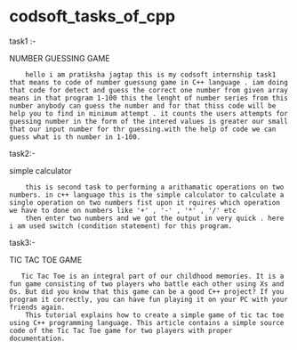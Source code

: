 # codsoft_tasks_of_cpp

task1 :-

NUMBER GUESSING GAME

        hello i am pratiksha jagtap this is my codsoft internship task1 that means to code of number guessung game in C++ language . iam doing that code for detect and guess the correct one number from given array means in that program 1-100 this the lenght of number series from this number anybody can guess the number and for that thiss code will be help you to find in minimum attempt . it counts the users attempts for guessing number in the form of the intered values is greater our small that our input number for thr guessing.with the help of code we can guess what is th number in 1-100.      


task2:-

simple calculator

        this is second task to performing a arithamatic operations on two numbers. in c++ language this is the simple calculator to calculate a single operation on two numbers fist upon it rquires which operation we have to done on numbers like '+' , '-' , '*' , '/' etc
        then enter two numbers and we got the output in very quick . here i am used switch (condition statement) for this program.


task3:-

TIC TAC TOE GAME

       Tic Tac Toe is an integral part of our childhood memories. It is a fun game consisting of two players who battle each other using Xs and Os. But did you know that this game can be a good C++ project? If you program it correctly, you can have fun playing it on your PC with your friends again.
        This tutorial explains how to create a simple game of tic tac toe using C++ programming language. This article contains a simple source code of the Tic Tac Toe game for two players with proper documentation.


















